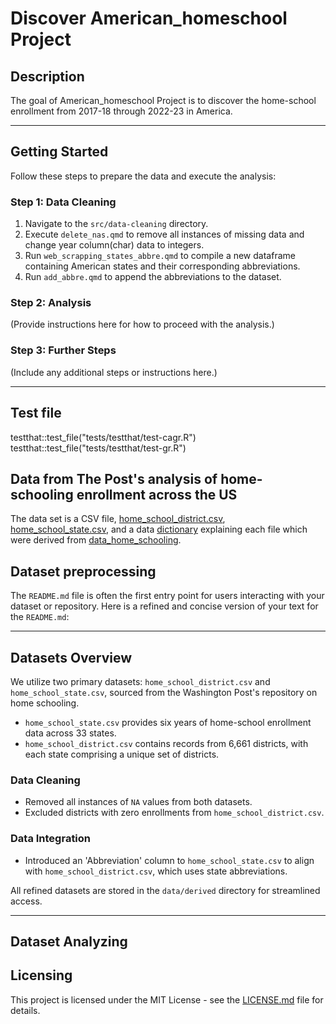 # Discover American_homeschool Project

## Description
The goal of American_homeschool Project is to discover the  home-school enrollment from 2017-18 through 2022-23 in America.

---

## Getting Started

Follow these steps to prepare the data and execute the analysis:

### Step 1: Data Cleaning
1. Navigate to the `src/data-cleaning` directory.
2. Execute `delete_nas.qmd` to remove all instances of missing data and change year column(char)  data to integers.
3. Run `web_scrapping_states_abbre.qmd` to compile a new dataframe containing American states and their corresponding abbreviations.
4. Run `add_abbre.qmd` to append the abbreviations to the dataset.

### Step 2: Analysis
(Provide instructions here for how to proceed with the analysis.)

### Step 3: Further Steps
(Include any additional steps or instructions here.)

---
## Test file
testthat::test_file("tests/testthat/test-cagr.R")
testthat::test_file("tests/testthat/test-gr.R")

## Data from The Post's analysis of home-schooling enrollment across the US
The data set is a CSV file, [home_school_district.csv](https://github.com/washingtonpost/data_home_schooling/blob/main/home_school_district.csv), [home_school_state.csv](https://github.com/washingtonpost/data_home_schooling/blob/main/home_school_state.csv), and a data [dictionary](https://github.com/washingtonpost/data_home_schooling/blob/main/home_school_data_dictionary.csv) explaining each file which were derived from [data_home_schooling](https://github.com/washingtonpost/data_home_schooling.git).


## Dataset preprocessing
The `README.md` file is often the first entry point for users interacting with your dataset or repository. Here is a refined and concise version of your text for the `README.md`:

---

## Datasets Overview

We utilize two primary datasets: `home_school_district.csv` and `home_school_state.csv`, sourced from the Washington Post's repository on home schooling.

- `home_school_state.csv` provides six years of home-school enrollment data across 33 states.
- `home_school_district.csv` contains records from 6,661 districts, with each state comprising a unique set of districts.

### Data Cleaning

- Removed all instances of `NA` values from both datasets.
- Excluded districts with zero enrollments from `home_school_district.csv`.

### Data Integration

- Introduced an 'Abbreviation' column to `home_school_state.csv` to align with `home_school_district.csv`, which uses state abbreviations.

All refined datasets are stored in the `data/derived` directory for streamlined access.

---


## Dataset Analyzing


## Licensing
This project is licensed under the MIT License - see the [LICENSE.md](LICENSE) file for details.
